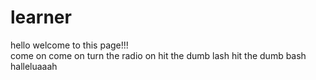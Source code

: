 # learner
hello welcome to this page!!!<br>
come on come on turn the radio on
hit the dumb lash
hit the dumb bash
halleluaaah